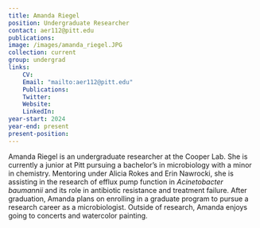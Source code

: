 ```yaml
---
title: Amanda Riegel
position: Undergraduate Researcher
contact: aer112@pitt.edu
publications: 
image: /images/amanda_riegel.JPG
collection: current
group: undergrad
links:
    CV:
    Email: "mailto:aer112@pitt.edu"
    Publications:
    Twitter:
    Website:
    LinkedIn:
year-start: 2024
year-end: present
present-position:
---
```

Amanda Riegel is an undergraduate researcher at the Cooper Lab. She is currently a junior at Pitt pursuing a bachelor’s in microbiology with a minor in chemistry. Mentoring under Alicia Rokes and Erin Nawrocki, she is assisting in the research of efflux pump function in <i>Acinetobacter baumannii</i> and its role in antibiotic resistance and treatment failure. After graduation, Amanda plans on enrolling in a graduate program to pursue a research career as a microbiologist. Outside of research, Amanda enjoys going to concerts and watercolor painting.